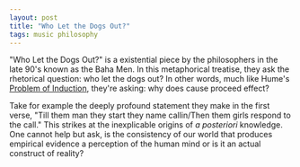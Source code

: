 ```yaml
---
layout: post
title: "Who Let the Dogs Out?"
tags: music philosophy
---
```


"Who Let the Dogs Out?" is a existential piece by the philosophers in the late
90's known as the Baha Men. In this metaphorical treatise, they ask the
rhetorical question: who let the dogs out? In other words, much like Hume's
[Problem of Induction](https://en.wikipedia.org/wiki/Problem_of_Induction),
they're asking: why does cause proceed effect?

Take for example the deeply profound statement they make in the first verse,
"Till them man they start they name callin/Then them girls respond to the
call." This strikes at the inexplicable origins of *a posteriori* knowledge.
One cannot help but ask, is the consistency of our world that produces
empirical evidence a perception of the human mind or is it an actual construct
of reality?
